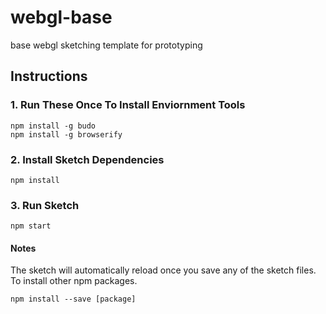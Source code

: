 # webgl-base
base webgl sketching template for prototyping

## Instructions

### 1. Run These Once To Install Enviornment Tools
```
npm install -g budo
npm install -g browserify

```

### 2. Install Sketch Dependencies
```
npm install

```

### 3. Run Sketch
```
npm start
```

#### Notes

The sketch will automatically reload once you save any of the sketch files. To install other npm packages.
```
npm install --save [package]
```

